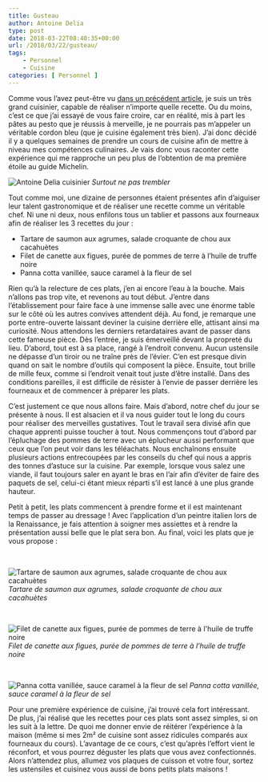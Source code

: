 ```yaml
---
title: Gusteau
author: Antoine Delia
type: post
date: 2018-03-22T08:40:35+00:00
url: /2018/03/22/gusteau/
tags:
    - Personnel
    - Cuisine
categories: [ Personnel ]
---
```

Comme vous l&#8217;avez peut-être vu [dans un précédent article][1], je suis un très grand cuisinier, capable de réaliser n&#8217;importe quelle recette. Ou du moins, c&#8217;est ce que j&#8217;ai essayé de vous faire croire, car en réalité, mis à part les pâtes au pesto que je réussis à merveille, je ne pourrais pas m&#8217;appeler un véritable cordon bleu (que je cuisine également très bien). J&#8217;ai donc décidé il y a quelques semaines de prendre un cours de cuisine afin de mettre à niveau mes compétences culinaires. Je vais donc vous raconter cette expérience qui me rapproche un peu plus de l&#8217;obtention de ma première étoile au guide Michelin.

![Antoine Delia cuisinier](https://i0.wp.com/i.imgur.com/sgIQhUX.jpg?resize=780%2C439&#038;ssl=1)
_Surtout ne pas trembler_

Tout comme moi, une dizaine de personnes étaient présentes afin d&#8217;aiguiser leur talent gastronomique et de réaliser une recette comme un véritable chef. Ni une ni deux, nous enfilons tous un tablier et passons aux fourneaux afin de réaliser les 3 recettes du jour :

  * Tartare de saumon aux agrumes, salade croquante de chou aux cacahuètes
  * Filet de canette aux figues, purée de pommes de terre à l&#8217;huile de truffe noire
  * Panna cotta vanillée, sauce caramel à la fleur de sel

Rien qu&#8217;à la relecture de ces plats, j&#8217;en ai encore l&#8217;eau à la bouche. Mais n&#8217;allons pas trop vite, et revenons au tout début. J&#8217;entre dans l&#8217;établissement pour faire face à une immense salle avec une énorme table sur le côté où les autres convives attendent déjà. Au fond, je remarque une porte entre-ouverte laissant deviner la cuisine derrière elle, attisant ainsi ma curiosité. Nous attendons les derniers retardataires avant de passer dans cette fameuse pièce. Dès l&#8217;entrée, je suis émerveillé devant la propreté du lieu. D&#8217;abord, tout est à sa place, rangé à l&#8217;endroit convenu. Aucun ustensile ne dépasse d&#8217;un tiroir ou ne traîne près de l&#8217;évier. C&#8217;en est presque divin quand on sait le nombre d&#8217;outils qui composent la pièce. Ensuite, tout brille de mille feux, comme si l&#8217;endroit venait tout juste d&#8217;être installé. Dans des conditions pareilles, il est difficile de résister à l&#8217;envie de passer derrière les fourneaux et de commencer à préparer les plats.

C&#8217;est justement ce que nous allons faire. Mais d&#8217;abord, notre chef du jour se présente à nous. Il est alsacien et il va nous guider tout le long du cours pour réaliser des merveilles gustatives. Tout le travail sera divisé afin que chaque apprenti puisse toucher à tout. Nous commençons tout d&#8217;abord par l&#8217;épluchage des pommes de terre avec un éplucheur aussi performant que ceux que l&#8217;on peut voir dans les téléachats. Nous enchaînons ensuite plusieurs actions entrecoupées par les conseils du chef qui nous a appris des tonnes d&#8217;astuce sur la cuisine. Par exemple, lorsque vous salez une viande, il faut toujours saler en ayant le bras en l&#8217;air afin d&#8217;éviter de faire des paquets de sel, celui-ci étant mieux réparti s&#8217;il est lancé à une plus grande hauteur.

Petit à petit, les plats commencent à prendre forme et il est maintenant temps de passer au dressage ! Avec l&#8217;application d&#8217;un peintre italien lors de la Renaissance, je fais attention à soigner mes assiettes et à rendre la présentation aussi belle que le plat sera bon. Au final, voici les plats que je vous propose :

&nbsp;

![Tartare de saumon aux agrumes, salade croquante de chou aux cacahuètes](https://i0.wp.com/i.imgur.com/bP9FZtB.jpg?resize=556%2C313&#038;ssl=1)
_Tartare de saumon aux agrumes, salade croquante de chou aux cacahuètes_

&nbsp;

![Filet de canette aux figues, purée de pommes de terre à l'huile de truffe noire](https://i0.wp.com/i.imgur.com/Lf3lsSe.jpg?resize=563%2C317&#038;ssl=1)
_Filet de canette aux figues, purée de pommes de terre à l&#8217;huile de truffe noire_

&nbsp;

![Panna cotta vanillée, sauce caramel à la fleur de sel](https://i0.wp.com/i.imgur.com/OAYPeJo.jpg?resize=572%2C322&#038;ssl=1)
_Panna cotta vanillée, sauce caramel à la fleur de sel_

Pour une première expérience de cuisine, j&#8217;ai trouvé cela fort intéressant. De plus, j&#8217;ai réalisé que les recettes pour ces plats sont assez simples, si on les suit à la lettre. De quoi me donner envie de réitérer l&#8217;expérience à la maison (même si mes 2m² de cuisine sont assez ridicules comparés aux fourneaux du cours). L&#8217;avantage de ce cours, c&#8217;est qu&#8217;après l&#8217;effort vient le réconfort, et vous pourrez déguster les plats que vous avez confectionnés. Alors n&#8217;attendez plus, allumez vos plaques de cuisson et votre four, sortez les ustensiles et cuisinez vous aussi de bons petits plats maisons !

 [1]: https://blog.antoinedelia.fr/2017/08/30/charlie-et-la-chocolaterie/
